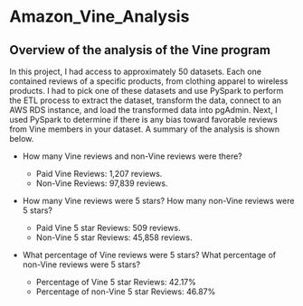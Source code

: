 # Amazon_Vine_Analysis

## Overview of the analysis of the Vine program
In this project, I had access to approximately 50 datasets. Each one contained reviews of a specific products, from clothing apparel to wireless products. I had to pick one of these datasets and use PySpark to perform the ETL process to extract the dataset, transform the data, connect to an AWS RDS instance, and load the transformed data into pgAdmin. Next, I used PySpark to determine if there is any bias toward favorable reviews from Vine members in your dataset. A summary of the analysis is shown below.

* How many Vine reviews and non-Vine reviews were there?
    * Paid Vine Reviews: 1,207 reviews.
    * Non-Vine Reviews: 97,839 reviews.

* How many Vine reviews were 5 stars? How many non-Vine reviews were 5 stars?
    * Paid Vine 5 star Reviews: 509 reviews.
    * Non-Vine 5 star Reviews: 45,858 reviews.
    
* What percentage of Vine reviews were 5 stars? What percentage of non-Vine reviews were 5 stars?
    * Percentage of Vine 5 star Reviews: 42.17%
    * Percentage of non-Vine 5 star Reviews: 46.87%

